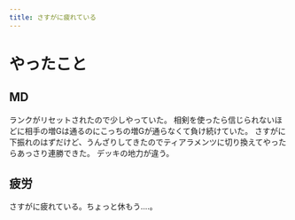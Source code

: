```yaml
---
title: さすがに疲れている
---
```


# やったこと

## MD

ランクがリセットされたので少しやっていた。
相剣を使ったら信じられないほどに相手の増Gは通るのにこっちの増Gが通らなくて負け続けていた。
さすがに下振れのはずだけど、うんざりしてきたのでティアラメンツに切り換えてやったらあっさり連勝できた。
デッキの地力が違う。

## 疲労

さすがに疲れている。ちょっと休もう‥‥。
